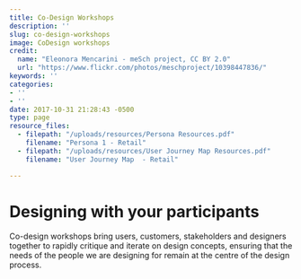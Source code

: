 ```yaml
---
title: Co-Design Workshops
description: ''
slug: co-design-workshops
image: CoDesign workshops
credit:
  name: "Eleonora Mencarini - meSch project, CC BY 2.0"
  url: "https://www.flickr.com/photos/meschproject/10398447836/"
keywords: ''
categories:
- ''
- ''
date: 2017-10-31 21:28:43 -0500
type: page
resource_files:
  - filepath: "/uploads/resources/Persona Resources.pdf"
    filename: "Persona 1 - Retail"
  - filepath: "/uploads/resources/User Journey Map Resources.pdf"
    filename: "User Journey Map  - Retail"

---
```

# Designing with your participants

Co-design workshops bring users, customers, stakeholders and designers together to rapidly critique and iterate on design concepts, ensuring that the needs of the people we are designing for remain at the centre of the design process.
